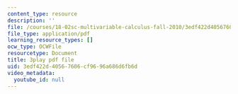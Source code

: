 ```yaml
---
content_type: resource
description: ''
file: /courses/18-02sc-multivariable-calculus-fall-2010/3edf422d40567606cf9696a686d6fb6d_RoTz_ylFHfY.pdf
file_type: application/pdf
learning_resource_types: []
ocw_type: OCWFile
resourcetype: Document
title: 3play pdf file
uid: 3edf422d-4056-7606-cf96-96a686d6fb6d
video_metadata:
  youtube_id: null
---
```

